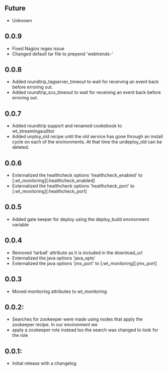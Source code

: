 ## Future

* Unknown

## 0.0.9
* Fixed Nagios regex issue
* Changed default tar file to prepend 'webtrends-'

## 0.0.8
* Added roundtrip_tagserver_timeout to wait for receiving an event back before erroring out. 
* Added roundtrip_scs_timeout to wait for receiving an event back before erroring out.

## 0.0.7
* Added roundtrip support and renamed cookobook to wt_streamingauditor
* Added unploy_old recipe until the old service has gone through an install cycle on each of the environments. At that time the undeploy_old can be deleted.

## 0.0.6
* Externalized the healthcheck options 'healthcheck_enabled' to [:wt_monitoring][:healthcheck_enabled]
* Externalized the healthcheck options 'healthcheck_port' to [:wt_monitoring][:healthcheck_port]

## 0.0.5
* Added gate keeper for deploy using the deploy_build environment variable

## 0.0.4
* Removed 'tarball' attribute as it is included in the download_url
* Externalized the java options 'java_opts'
* Externalized the java options 'jmx_port' to [:wt_monitoring][:jmx_port]

## 0.0.3
* Moved monitoring attributes to wt_monitoring

## 0.0.2:
* Searches for zookeeper were made using nodes that apply the zookeeper recipe. In our environment we
* apply a zookeeper role instead tso the search was changed to look for the role

## 0.0.1:
* Initial release with a changelog